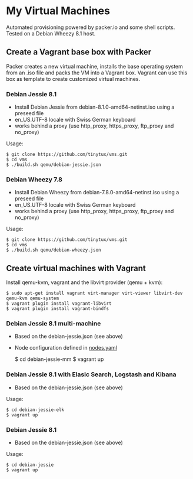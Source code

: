 My Virtual Machines 
===================

Automated provisioning powered by packer.io and some shell scripts.
Tested on a Debian Wheezy 8.1 host.

## Create a Vagrant base box with Packer

Packer creates a new virtual machine, installs the base operating system from an .iso file
and packs the VM into a Vagrant box. Vagrant can use this box as template to create customized
virtual machines.

### Debian Jessie 8.1

- Install Debian Jessie from debian-8.1.0-amd64-netinst.iso using a preseed file
- en_US.UTF-8 locale with Swiss German keyboard
- works behind a proxy (use http_proxy, https_proxy, ftp_proxy and no_proxy)

Usage:

    $ git clone https://github.com/tinytux/vms.git
    $ cd vms
    $ ./build.sh qemu/debian-jessie.json

### Debian Wheezy 7.8

- Install Debian Wheezy from debian-7.8.0-amd64-netinst.iso using a preseed file
- en_US.UTF-8 locale with Swiss German keyboard
- works behind a proxy (use http_proxy, https_proxy, ftp_proxy and no_proxy)

Usage:

    $ git clone https://github.com/tinytux/vms.git
    $ cd vms
    $ ./build.sh qemu/debian-wheezy.json



## Create virtual machines with Vagrant

Install qemu-kvm, vagrant and the libvirt provider (qemu + kvm):
    
    $ sudo apt-get install vagrant virt-manager virt-viewer libvirt-dev qemu-kvm qemu-system
    $ vagrant plugin install vagrant-libvirt
    $ vagrant plugin install vagrant-bindfs

### Debian Jessie 8.1 multi-machine

 - Based on the debian-jessie.json (see above)
 - Node configuration defined in [nodes.yaml](debian-jessie-mm/nodes.yaml)

    $ cd debian-jessie-mm
    $ vagrant up


### Debian Jessie 8.1 with Elasic Search, Logstash and Kibana

 - Based on the debian-jessie.json (see above)

Usage:

    $ cd debian-jessie-elk 
    $ vagrant up


### Debian Jessie 8.1

 - Based on the debian-jessie.json (see above)

Usage:

    $ cd debian-jessie 
    $ vagrant up

